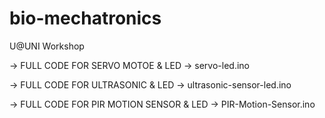 # bio-mechatronics
U@UNI Workshop


-> FULL CODE FOR SERVO MOTOE & LED -> servo-led.ino  

-> FULL CODE FOR ULTRASONIC & LED -> ultrasonic-sensor-led.ino

-> FULL CODE FOR PIR MOTION SENSOR & LED -> PIR-Motion-Sensor.ino
